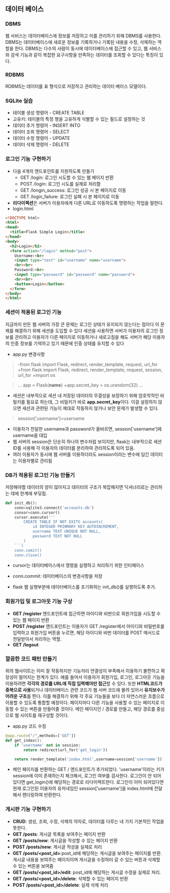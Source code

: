 ## 데이터 베이스
### DBMS
웹 서비스는 데이터베이스에 정보를 저장하고 이를 관리하기 위해 DBMS를 사용한다. DBMS는 데이터베이스에 새로운 정보를 기록하거나 기록된 내용을 수정, 삭제하는 역할을 한다. DBMS는 다수의 사람이 동시에 데이터베이스에 접근할 수 있고, 웹 서비스와 검색 기능과 같이 복잡한 요구사항을 만족하는 데이터를 조회할 수 있다는 특징이 있다. 

### RDBMS
RDBMS는 데이터를 표 형식으로 저장하고 관리하는 데이터 베이스 모델이다. 

### SQLite 실습
- 테이블 생성 명령어 - CREATE TABLE
- 고유키: 테이블의 특정 행을 고유하게 식별할 수 있는 필드로 설정하는 것
- 데이터 추가 명령어 - INSERT INTO
- 데이터 조회 명령어 - SELECT
- 데이터 수정 명령어 - UPDATE
- 데이터 삭제 명령어 - DELETE

### 로그인 기능 구현하기
- 다음 4개의 엔드포인트를 지원하도록 만들기
	- GET /login: 로그인 시도할 수 있는 웹 페이지 반환
	- POST /login: 로그인 시도를 실제로 처리함
	- GET /longin_success: 로그인 성공 시 본 페이지로 이동
	- GET /login_failure: 로그인 실패 시 본 페이지로 이동
- **리다이렉션**은 서버가 이용자에게 다른 URL로 이동하도록 명령하는 작업을 말한다.
- login.html
```html
<!DOCTYPE html>
<html>
<head>
  <title>Flask Simple Login</title>
</head>
<body>
  <h2>Login</h2>
  <form action="/login" method="post">
    Username:<br>
    <input type="text" id="username" name="username">
    <br><br>
    Password:<br>
    <input type="password" id="password" name="password">
    <br><br>
    <button>Login</button>
  </form>
</body>
</html>
```

### 세션이 적용된 로그인 기능
지금까지 만든 웹 서버의 가장 큰 문제는 로그인 상태가 유지되지 않는다는 점이다
이 문제를 해결하기 위해 세션을 도입할 수 있다
세션을 사용하면 서버가 이용자의 로그인 정보를 관리하고 이용자가 다른 페이지로 이동하거나 새로고침을 해도 서버가 해당 이용자의 인증 정보를 기억하고 있기 때문에 인증 상태를 유지할 수 있다
- app.py 변경사항

>-from flask import Flask, redirect, render_template, request, url_for<br>
>+from flask import Flask, redirect, render_template, request, session, url_for
>+import os

> ...
> app = Flask(__name__)
>+app.secret_key = os.urandom(32)
> ...
- 세션은 내부적으로 세션 내 저장된 데이터의 무결성을 보장하기 위해 암호학적인 비밀키를 필요로 하는데, 그 비밀키가 바로 **app.secret_key**이다. 이걸 설정하지 않으면 세션과 관련된 기능이 제대로 작동하지 않거나 보안 문제가 발생할 수 있다.

>session\['username']=username
- 이용자가 전달한 username과 password가 올바르면, session\['username']에 username을 대입
- 웹 서버의 session은 단순히 하나의 변수처럼 보이지만, flask는 내부적으로 세션 ID를 사용해 각 이용자의 데이터를 분리하여 관리하도록 되어 있음.
- 여러 이용자가 동시에 웹 서버를 이용하더라도 session이라는 변수에 담긴 데이터는 이용자별로 관리됨

### DB가 적용된 로그인 기능 만들기
저장해야할 데이터의 양이 많아지고 데이터의 구조가 복잡해지면 딕셔너리로는 관리하는 데에 한계에 부딪힘.

```python
def init_db():
	conn=sqlite3.connect('accounts.db')
	consor=conn.cursor()
	cursor.execute('''
		CREATE TABLE IF NOT EXITS accounts(
			id INTEGER PRINMARY KEY AUTOINCREMENT,
			username TEXT UNIQUE NOT NULL,
			password TEXT NOT NULL
		)
	```)
	conn.comit()
	conn.close()
```
- cursor는 데이터베이스에서 명령을 실행하고 처리하기 위한 인터페이스
- conn.commit: 데이터베이스의 변경사항을 저장

- flask 웹 실행부분에 데이터베이스를 초기화하는 init_db()를 실행하도록 추가.

### 회원가입 및 로그아웃 기능 구상
- **GET /register** 엔드포인트에 접근하면 아이디와 비번으로 회원가입을 시도할 수 있는 웹 페이지 반환
- **POST /register** 엔드포인트는 이용자가 GET /register에서 아이디와 비밀번호를 입력하고 회원가입 버튼을 누르면, 해당 아이디와 비번 데이터를 POST 메서드로 전달받아서 처리하는 역할.
- **GET /logout**

### 깔끔한 코드 패턴 만들기
위의 웹사이트는 이미 잘 작동하지만 기능끼리 연결성이 부족해서 이용하기 불편하고 확장성이 떨어지는 한계가 있다. 예를 들어서 이용자가 회원가입, 로그인, 로그아웃 기능을 이용하려면 **각각의 경로를 URL에 직접 입력해야만 접근**할 수 있다. 또한 **HTML코드가 중복으로 사용**되거나 데이터베이스 관련 코드가 웹 서버 코드에 몰려 있어서 **유지보수가 어려운 구조**를 띈다.
이를 해결하기 위해 각 주요 기능들을 보다 더 자연스러운 흐름으로 이용할 수 있도록 통합할 예정이다. 페이지마다 다른 기능을 사용할 수 있는 페이지로 이동할 수 있는 버튼을 만들어줄 것이다. 메인 페이지인 / 경로를 만들고, 해당 경로를 중심으로 웹 사이트를 재구성할 것이다.

- app.py 코드 수정
```python
@app.route("/",methods=['GET'])
def get_index():
	if 'username' not in session:
		return redirect(url_for('get_login'))

	return render_template('index.html',username=session['username'])
```
- 메인 페이지를 반환하는 GET / 엔드포인트가 추가되었다. 'username'이라는 키가 session에 이미 존재하는지 체크해서, 로그인 여부를 검사한다. 로그인이 안 되어있다면 get_login()에 해당하는 경로로 리다이렉트한다. 로그인이 이미 되어있다면 현재 로그인된 이용자의 유저네임인 session\['username']을 index.html에 전달해서 렌더링하여 반환한다.

### 게시판 기능 구현하기
- **CRUD**: 생성, 조회, 수정, 삭제의 약자로, 데이터를 다루는 네 가지 기본적인 작업을 뜻한다.
- **GET /posts**: 게시글 목록을 보여주는 페이지 반환
- **GET /posts/new**: 게시글을 작성할 수 있는 페이지 반환
- **POST /posts/new**: 게시글 작성을 실제로 처리
- **GET /posts/\<post_id>**:post_id에 해당하는 게시글을 보여주는 페이지를 반환. 게시글 내용을 보여주는 페이지이며 게시글을 수정하러 갈 수 있는 버튼과 삭제할 수 있는 버튼을 보여줌
- **GET /posts/\<post_id>/edit**: post_id에 해당하는 게시글 수정을 실제로 처리.
- **GET /posts/\<post_id>/delete**: 삭제할 수 있는 페이지 반환
- **POST /posts/\<post_id>/delete**: 실제 삭제 처리

